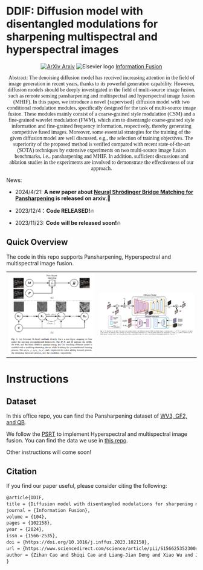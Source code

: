 # DDIF: Diffusion model with disentangled modulations for sharpening multispectral and hyperspectral images

<div style="text-align: center;">
  <a href="https://www.arxiv.org/">
    <img src="https://img.shields.io/badge/arXiv-red.svg?style=flat" alt="ArXiv">
  </a>
    <a href="https://arxiv.org/abs/2304.04774">Arxiv</a>
    <img class="gh-logo" src="https://sciencedirect.elseviercdn.cn/shared-assets/24/images/elsevier-non-solus-new-grey.svg" alt="Elsevier logo" height="48" width="54">
    <a href="https://www.sciencedirect.com/science/article/abs/pii/S1566253523004748">Information Fusion
    </a>
</div>
<p style="text-align: center; font-family: 'Times New Roman';">
  </a>
    Abstract:
    The denoising diffusion model has received increasing attention in the field of image generation in recent years, thanks to its powerful generation capability. However, diffusion models should be deeply investigated in the field of multi-source image fusion, such as remote sensing pansharpening and multispectral and hyperspectral image fusion (MHIF). 
    In this paper, we introduce a novel {supervised} diffusion model with two conditional modulation modules, specifically designed for the task of multi-source image fusion. 
    These modules mainly consist of a coarse-grained style modulation (CSM) and a fine-grained wavelet modulation (FWM), which aim to disentangle coarse-grained style information and fine-grained frequency information, respectively, thereby generating competitive fused images. Moreover, some essential strategies for the training of the given diffusion model are well discussed, e.g., the selection of training objectives. 
    The superiority of the proposed method is verified compared with recent state-of-the-art (SOTA) techniques by extensive experiments on two multi-source image fusion benchmarks, i.e., pansharpening and MHIF. In addition, sufficient discussions and ablation studies in the experiments are involved to demonstrate the effectiveness of our approach. 
</a>
</p>

News:
- 2024/4/21: **A new paper about [Neural Shrödinger Bridge Matching for Pansharpening](https://arxiv.org/abs/2404.11416) is released on arxiv**.🤗

- 2023/12/4：**Code RELEASED!**:fire: 

- 2023/11/23: **Code will be released soon!**:fire: 

## Quick Overview

The code in this repo supports Pansharpening, Hyperspectral and multispectral image fusion.

<table><tr>
<td><img src="https://raw.githubusercontent.com/294coder/blog_img_bed/main/img3/202311232300466.png" border=0></td>
<td><img src="https://raw.githubusercontent.com/294coder/blog_img_bed/main/img3/202311232301434.png" border=0></td>
</tr></table>

# Instructions

## Dataset

In this office repo, you can find the Pansharpening dataset of [WV3, GF2, and QB](https://github.com/liangjiandeng/PanCollection).

We follow the [PSRT](https://ieeexplore.ieee.org/document/10044141) to implement Hyperspectral and multispectral image fusion. You can find the data we use in [this repo](https://github.com/shangqideng/PSRT).

Other instructions will come soon!


## Citation

If you find our paper useful, please consider citing the following:

```tex
@article{DDIF,
title = {Diffusion model with disentangled modulations for sharpening multispectral and hyperspectral images},
journal = {Information Fusion},
volume = {104},
pages = {102158},
year = {2024},
issn = {1566-2535},
doi = {https://doi.org/10.1016/j.inffus.2023.102158},
url = {https://www.sciencedirect.com/science/article/pii/S1566253523004748},
author = {Zihan Cao and Shiqi Cao and Liang-Jian Deng and Xiao Wu and Junming Hou and Gemine Vivone},
}
```

